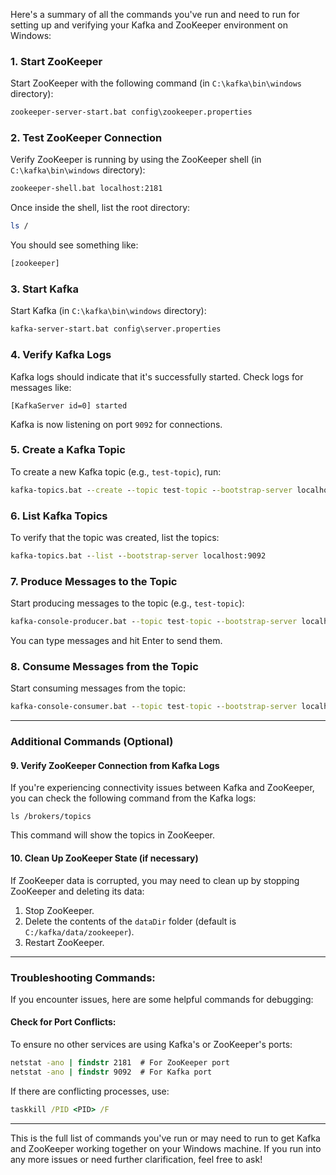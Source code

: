 Here's a summary of all the commands you've run and need to run for setting up and verifying your Kafka and ZooKeeper environment on Windows:

### **1. Start ZooKeeper**
Start ZooKeeper with the following command (in `C:\kafka\bin\windows` directory):
```cmd
zookeeper-server-start.bat config\zookeeper.properties
```

### **2. Test ZooKeeper Connection**
Verify ZooKeeper is running by using the ZooKeeper shell (in `C:\kafka\bin\windows` directory):
```cmd
zookeeper-shell.bat localhost:2181
```
Once inside the shell, list the root directory:
```bash
ls /
```
You should see something like:
```bash
[zookeeper]
```

### **3. Start Kafka**
Start Kafka (in `C:\kafka\bin\windows` directory):
```cmd
kafka-server-start.bat config\server.properties
```

### **4. Verify Kafka Logs**
Kafka logs should indicate that it's successfully started. Check logs for messages like:
```plaintext
[KafkaServer id=0] started
```
Kafka is now listening on port `9092` for connections.

### **5. Create a Kafka Topic**
To create a new Kafka topic (e.g., `test-topic`), run:
```cmd
kafka-topics.bat --create --topic test-topic --bootstrap-server localhost:9092 --partitions 1 --replication-factor 1
```

### **6. List Kafka Topics**
To verify that the topic was created, list the topics:
```cmd
kafka-topics.bat --list --bootstrap-server localhost:9092
```

### **7. Produce Messages to the Topic**
Start producing messages to the topic (e.g., `test-topic`):
```cmd
kafka-console-producer.bat --topic test-topic --bootstrap-server localhost:9092
```
You can type messages and hit Enter to send them.

### **8. Consume Messages from the Topic**
Start consuming messages from the topic:
```cmd
kafka-console-consumer.bat --topic test-topic --bootstrap-server localhost:9092 --from-beginning
```

---

### **Additional Commands (Optional)**

#### **9. Verify ZooKeeper Connection from Kafka Logs**
If you're experiencing connectivity issues between Kafka and ZooKeeper, you can check the following command from the Kafka logs:
```plaintext
ls /brokers/topics
```
This command will show the topics in ZooKeeper.

#### **10. Clean Up ZooKeeper State (if necessary)**
If ZooKeeper data is corrupted, you may need to clean up by stopping ZooKeeper and deleting its data:
1. Stop ZooKeeper.
2. Delete the contents of the `dataDir` folder (default is `C:/kafka/data/zookeeper`).
3. Restart ZooKeeper.

---

### **Troubleshooting Commands:**

If you encounter issues, here are some helpful commands for debugging:

#### **Check for Port Conflicts**:
To ensure no other services are using Kafka's or ZooKeeper's ports:
```cmd
netstat -ano | findstr 2181  # For ZooKeeper port
netstat -ano | findstr 9092  # For Kafka port
```
If there are conflicting processes, use:
```cmd
taskkill /PID <PID> /F
```

---

This is the full list of commands you've run or may need to run to get Kafka and ZooKeeper working together on your Windows machine. If you run into any more issues or need further clarification, feel free to ask!
